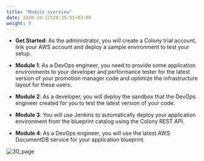 ```yaml
---
title: "Module overview"
date: 2020-10-12T20:35:51+03:00
weight: 9
---
```


* __Get Started__: As the administrator, you will create a Colony trial account, link your AWS account and deploy a sample environment to test your setup.

* __Module 1__: As a DevOps engineer, you need to provide some application environments to your developer and performance tester for the latest version of your promotion manager code and optimize the infrastructure layout for these users.

* __Module 2__: As a developer, you will deploy the sandbox that the DevOps engineer created for you to test the latest version of your code.

* __Module 3__: You will use Jenkins to automatically deploy your application environment from the blueprint catalog using the Colony REST API.

* __Module 4__: As a DevOps engineer, you will use the latest AWS DocumentDB service for your application blueprint.

 ![30_page](/images/intro/moduleoverview.png)